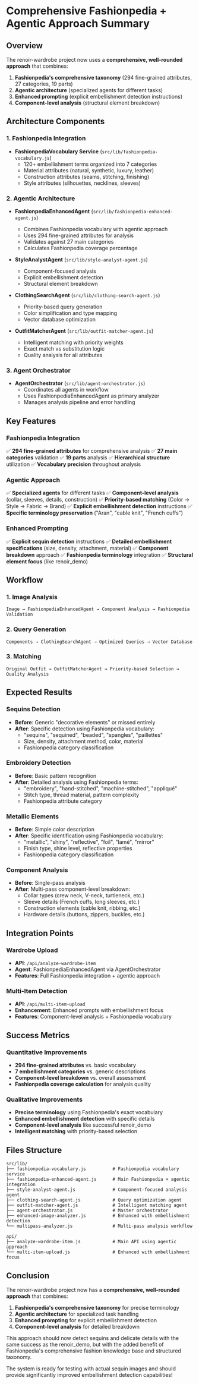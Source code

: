 # Comprehensive Fashionpedia + Agentic Approach Summary

## Overview
The renoir-wardrobe project now uses a **comprehensive, well-rounded approach** that combines:
1. **Fashionpedia's comprehensive taxonomy** (294 fine-grained attributes, 27 categories, 19 parts)
2. **Agentic architecture** (specialized agents for different tasks)
3. **Enhanced prompting** (explicit embellishment detection instructions)
4. **Component-level analysis** (structural element breakdown)

## Architecture Components

### 1. Fashionpedia Integration
- **FashionpediaVocabulary Service** (`src/lib/fashionpedia-vocabulary.js`)
  - 120+ embellishment terms organized into 7 categories
  - Material attributes (natural, synthetic, luxury, leather)
  - Construction attributes (seams, stitching, finishing)
  - Style attributes (silhouettes, necklines, sleeves)

### 2. Agentic Architecture
- **FashionpediaEnhancedAgent** (`src/lib/fashionpedia-enhanced-agent.js`)
  - Combines Fashionpedia vocabulary with agentic approach
  - Uses 294 fine-grained attributes for analysis
  - Validates against 27 main categories
  - Calculates Fashionpedia coverage percentage

- **StyleAnalystAgent** (`src/lib/style-analyst-agent.js`)
  - Component-focused analysis
  - Explicit embellishment detection
  - Structural element breakdown

- **ClothingSearchAgent** (`src/lib/clothing-search-agent.js`)
  - Priority-based query generation
  - Color simplification and type mapping
  - Vector database optimization

- **OutfitMatcherAgent** (`src/lib/outfit-matcher-agent.js`)
  - Intelligent matching with priority weights
  - Exact match vs substitution logic
  - Quality analysis for all attributes

### 3. Agent Orchestrator
- **AgentOrchestrator** (`src/lib/agent-orchestrator.js`)
  - Coordinates all agents in workflow
  - Uses FashionpediaEnhancedAgent as primary analyzer
  - Manages analysis pipeline and error handling

## Key Features

### Fashionpedia Integration
✅ **294 fine-grained attributes** for comprehensive analysis
✅ **27 main categories** validation
✅ **19 parts** analysis
✅ **Hierarchical structure** utilization
✅ **Vocabulary precision** throughout analysis

### Agentic Approach
✅ **Specialized agents** for different tasks
✅ **Component-level analysis** (collar, sleeves, details, construction)
✅ **Priority-based matching** (Color → Style → Fabric → Brand)
✅ **Explicit embellishment detection** instructions
✅ **Specific terminology preservation** ("Aran", "cable knit", "French cuffs")

### Enhanced Prompting
✅ **Explicit sequin detection** instructions
✅ **Detailed embellishment specifications** (size, density, attachment, material)
✅ **Component breakdown** approach
✅ **Fashionpedia terminology** integration
✅ **Structural element focus** (like renoir_demo)

## Workflow

### 1. Image Analysis
```
Image → FashionpediaEnhancedAgent → Component Analysis → Fashionpedia Validation
```

### 2. Query Generation
```
Components → ClothingSearchAgent → Optimized Queries → Vector Database
```

### 3. Matching
```
Original Outfit → OutfitMatcherAgent → Priority-based Selection → Quality Analysis
```

## Expected Results

### Sequins Detection
- **Before**: Generic "decorative elements" or missed entirely
- **After**: Specific detection using Fashionpedia vocabulary:
  - "sequins", "sequined", "beaded", "spangles", "paillettes"
  - Size, density, attachment method, color, material
  - Fashionpedia category classification

### Embroidery Detection
- **Before**: Basic pattern recognition
- **After**: Detailed analysis using Fashionpedia terms:
  - "embroidery", "hand-stitched", "machine-stitched", "appliqué"
  - Stitch type, thread material, pattern complexity
  - Fashionpedia attribute category

### Metallic Elements
- **Before**: Simple color description
- **After**: Specific identification using Fashionpedia vocabulary:
  - "metallic", "shiny", "reflective", "foil", "lamé", "mirror"
  - Finish type, shine level, reflective properties
  - Fashionpedia category classification

### Component Analysis
- **Before**: Single-pass analysis
- **After**: Multi-pass component-level breakdown:
  - Collar types (crew neck, V-neck, turtleneck, etc.)
  - Sleeve details (French cuffs, long sleeves, etc.)
  - Construction elements (cable knit, ribbing, etc.)
  - Hardware details (buttons, zippers, buckles, etc.)

## Integration Points

### Wardrobe Upload
- **API**: `/api/analyze-wardrobe-item`
- **Agent**: FashionpediaEnhancedAgent via AgentOrchestrator
- **Features**: Full Fashionpedia integration + agentic approach

### Multi-Item Detection
- **API**: `/api/multi-item-upload`
- **Enhancement**: Enhanced prompts with embellishment focus
- **Features**: Component-level analysis + Fashionpedia vocabulary

## Success Metrics

### Quantitative Improvements
- **294 fine-grained attributes** vs. basic vocabulary
- **7 embellishment categories** vs. generic descriptions
- **Component-level breakdown** vs. overall assessment
- **Fashionpedia coverage calculation** for analysis quality

### Qualitative Improvements
- **Precise terminology** using Fashionpedia's exact vocabulary
- **Enhanced embellishment detection** with specific details
- **Component-level analysis** like successful renoir_demo
- **Intelligent matching** with priority-based selection

## Files Structure

```
src/lib/
├── fashionpedia-vocabulary.js          # Fashionpedia vocabulary service
├── fashionpedia-enhanced-agent.js      # Main Fashionpedia + agentic integration
├── style-analyst-agent.js              # Component-focused analysis agent
├── clothing-search-agent.js            # Query optimization agent
├── outfit-matcher-agent.js             # Intelligent matching agent
├── agent-orchestrator.js               # Master orchestrator
├── enhanced-image-analyzer.js          # Enhanced with embellishment detection
└── multipass-analyzer.js               # Multi-pass analysis workflow

api/
├── analyze-wardrobe-item.js            # Main API using agentic approach
└── multi-item-upload.js                # Enhanced with embellishment focus
```

## Conclusion

The renoir-wardrobe project now has a **comprehensive, well-rounded approach** that combines:

1. **Fashionpedia's comprehensive taxonomy** for precise terminology
2. **Agentic architecture** for specialized task handling
3. **Enhanced prompting** for explicit embellishment detection
4. **Component-level analysis** for detailed breakdown

This approach should now detect sequins and delicate details with the same success as the renoir_demo, but with the added benefit of Fashionpedia's comprehensive fashion knowledge base and structured taxonomy.

The system is ready for testing with actual sequin images and should provide significantly improved embellishment detection capabilities!
